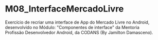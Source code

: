 # M08_InterfaceMercadoLivre
Exercício de recriar uma interface de App do Mercado Livre no Android, desenvolvido no Módulo: "Componentes de interface" da Mentoria Profissão Desenvolvedor Android, da CODANS (By Jamilton Damasceno).
